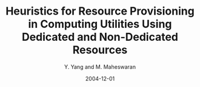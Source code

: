 ---
author: "Y. Yang and M. Maheswaran"
title: "Heuristics for Resource Provisioning in Computing Utilities Using Dedicated and Non-Dedicated Resources"
journal: "1st Workshop on Dynamic Provisioning and Resource Management"
location: "(held in conjunction with International Conference on High Performance Computing) (CD-Rom Proceedings), Bangalore, India"
date: 2004-12-01
---